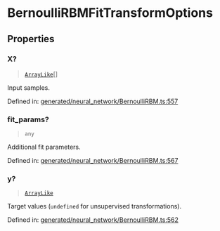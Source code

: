 # BernoulliRBMFitTransformOptions

## Properties

### X?

> [`ArrayLike`](../types/ArrayLike.md)[]

Input samples.

Defined in:  [generated/neural\_network/BernoulliRBM.ts:557](https://github.com/transitive-bullshit/scikit-learn-ts/blob/b59c1ff/packages/sklearn/src/generated/neural_network/BernoulliRBM.ts#L557)

### fit\_params?

> `any`

Additional fit parameters.

Defined in:  [generated/neural\_network/BernoulliRBM.ts:567](https://github.com/transitive-bullshit/scikit-learn-ts/blob/b59c1ff/packages/sklearn/src/generated/neural_network/BernoulliRBM.ts#L567)

### y?

> [`ArrayLike`](../types/ArrayLike.md)

Target values (`undefined` for unsupervised transformations).

Defined in:  [generated/neural\_network/BernoulliRBM.ts:562](https://github.com/transitive-bullshit/scikit-learn-ts/blob/b59c1ff/packages/sklearn/src/generated/neural_network/BernoulliRBM.ts#L562)
